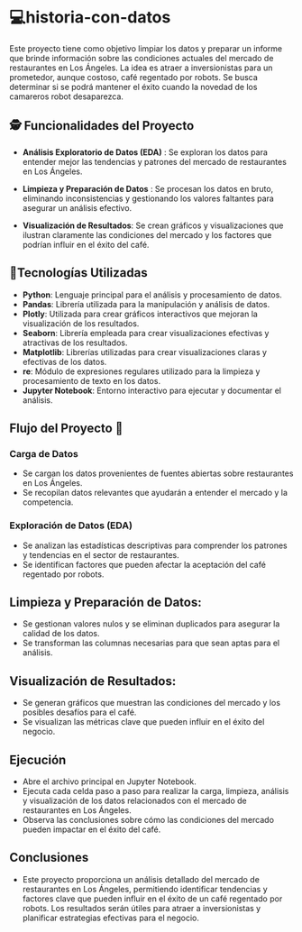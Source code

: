 # :computer:historia-con-datos

Este proyecto tiene como objetivo limpiar los datos y preparar un informe que brinde información sobre las condiciones actuales del mercado de restaurantes en Los Ángeles. La idea es atraer a inversionistas para un prometedor, aunque costoso, café regentado por robots. Se busca determinar si se podrá mantener el éxito cuando la novedad de los camareros robot desaparezca.

## :detective: Funcionalidades del Proyecto

- **Análisis Exploratorio de Datos (EDA)** :
   Se exploran los datos para entender mejor las tendencias y patrones del mercado de restaurantes en Los Ángeles.
- **Limpieza y Preparación de Datos** :
   Se procesan los datos en bruto, eliminando inconsistencias y gestionando los valores faltantes para asegurar un análisis efectivo.
  
- **Visualización de Resultados**:
   Se crean gráficos y visualizaciones que ilustran claramente las condiciones del mercado y los factores que podrían influir en el éxito del café.


## :wrench:Tecnologías Utilizadas

- **Python**: Lenguaje principal para el análisis y procesamiento de datos.
- **Pandas**: Librería utilizada para la manipulación y análisis de datos.
- **Plotly**: Utilizada para crear gráficos interactivos que mejoran la visualización de los resultados.
- **Seaborn**: Librería empleada para crear visualizaciones efectivas y atractivas de los resultados.
- **Matplotlib**: Librerías utilizadas para crear visualizaciones claras y efectivas de los datos.
-  **re**: Módulo de expresiones regulares utilizado para la limpieza y procesamiento de texto en los datos.
- **Jupyter Notebook**: Entorno interactivo para ejecutar y documentar el análisis.

## Flujo del Proyecto 🔄

### Carga de Datos
- Se cargan los datos provenientes de fuentes abiertas sobre restaurantes en Los Ángeles.
- Se recopilan datos relevantes que ayudarán a entender el mercado y la competencia.

### Exploración de Datos (EDA)
- Se analizan las estadísticas descriptivas para comprender los patrones y tendencias en el sector de restaurantes.
- Se identifican factores que pueden afectar la aceptación del café regentado por robots.

## Limpieza y Preparación de Datos:

- Se gestionan valores nulos y se eliminan duplicados para asegurar la calidad de los datos.
- Se transforman las columnas necesarias para que sean aptas para el análisis.


## Visualización de Resultados:

- Se generan gráficos que muestran las condiciones del mercado y los posibles desafíos para el café.
- Se visualizan las métricas clave que pueden influir en el éxito del negocio.


## Ejecución
- Abre el archivo principal en Jupyter Notebook.
- Ejecuta cada celda paso a paso para realizar la carga, limpieza, análisis y visualización de los datos relacionados con el mercado de restaurantes en Los Ángeles.
- Observa las conclusiones sobre cómo las condiciones del mercado pueden impactar en el éxito del café.

## Conclusiones
- Este proyecto proporciona un análisis detallado del mercado de restaurantes en Los Ángeles, permitiendo identificar tendencias y factores clave que pueden influir en el éxito de un café regentado por robots. Los resultados serán útiles para atraer a inversionistas y planificar estrategias efectivas para el negocio.
